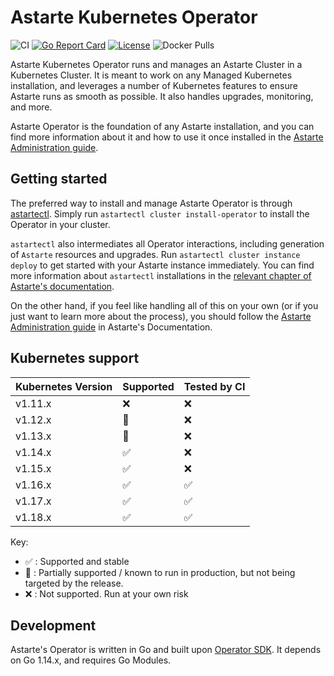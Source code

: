 # Astarte Kubernetes Operator

![CI](https://github.com/astarte-platform/astarte-kubernetes-operator/workflows/Operator%20e2e%20tests/badge.svg?branch=release-0.11)
[![Go Report Card](https://goreportcard.com/badge/github.com/astarte-platform/astarte-kubernetes-operator)](https://goreportcard.com/report/github.com/astarte-platform/astarte-kubernetes-operator)
[![License](http://img.shields.io/:license-apache-blue.svg)](http://www.apache.org/licenses/LICENSE-2.0.html)
![Docker Pulls](https://img.shields.io/docker/pulls/astarte/astarte-kubernetes-operator)

Astarte Kubernetes Operator runs and manages an Astarte Cluster in a Kubernetes Cluster. It is meant to
work on any Managed Kubernetes installation, and leverages a number of Kubernetes features to ensure
Astarte runs as smooth as possible. It also handles upgrades, monitoring, and more.

Astarte Operator is the foundation of any Astarte installation, and you can find more information about it
and how to use it once installed in the
[Astarte Administration guide](https://docs.astarte-platform.org/0.11/001-intro_administrator.html).

## Getting started

The preferred way to install and manage Astarte Operator is through [astartectl](https://github.com/astarte-platform/astartectl).
Simply run `astartectl cluster install-operator` to install the Operator in your cluster.

`astartectl` also intermediates all Operator interactions, including generation of `Astarte` resources and upgrades.
Run `astartectl cluster instance deploy` to get started with your Astarte instance immediately.
You can find more information about `astartectl` installations in the
[relevant chapter of Astarte's documentation](https://docs.astarte-platform.org/latest/060-setup_cluster.html#using-astartectl).

On the other hand, if you feel like handling all of this on your own (or if you just want to learn more about the process),
you should follow the [Astarte Administration guide](https://docs.astarte-platform.org/0.11/001-intro_administrator.html)
in Astarte's Documentation.

## Kubernetes support

| Kubernetes Version | Supported | Tested by CI |
| --- | --- | --- |
| v1.11.x  | :x: | :x: |
| v1.12.x  | :large_orange_diamond: | :x: |
| v1.13.x  | :large_orange_diamond: | :x: |
| v1.14.x  | :white_check_mark: | :x: |
| v1.15.x  | :white_check_mark: | :x: |
| v1.16.x  | :white_check_mark: | :white_check_mark: |
| v1.17.x  | :white_check_mark: | :white_check_mark: |
| v1.18.x  | :white_check_mark: | :white_check_mark: |

Key:

* :white_check_mark: : Supported and stable
* :large_orange_diamond: : Partially supported / known to run in production, but not being targeted by the release.
* :x: : Not supported. Run at your own risk

## Development

Astarte's Operator is written in Go and built upon [Operator SDK](https://github.com/operator-framework/operator-sdk).
It depends on Go 1.14.x, and requires Go Modules.
